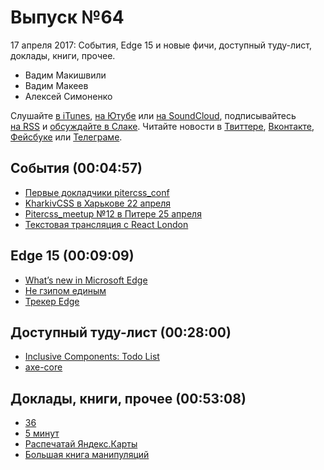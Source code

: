 # Выпуск №64

17 апреля 2017: События, Edge 15 и новые фичи, доступный туду-лист, доклады, книги, прочее.

- Вадим Макишвили
- Вадим Макеев
- Алексей Симоненко

Слушайте [в iTunes](https://itunes.apple.com/ru/podcast/veb-standarty/id1080500016), [на Ютубе](https://www.youtube.com/playlist?list=PLMBnwIwFEFHcwuevhsNXkFTcadeX5R1Go) или [на SoundCloud](https://soundcloud.com/web-standards), подписывайтесь [на RSS](https://web-standards.ru/podcast/feed/) и [обсуждайте в Слаке](http://slack.web-standards.ru/). Читайте новости в [Твиттере](https://twitter.com/webstandards_ru), [Вконтакте](https://vk.com/webstandards_ru), [Фейсбуке](https://www.facebook.com/webstandardsru) или [Телеграме](https://t.me/webstandards_ru).

## События (00:04:57)

- [Первые докладчики pitercss_conf](https://pitercss.com/)
- [KharkivCSS в Харькове 22 апреля](http://kharkivcss.org/)
- [Pitercss_meetup №12 в Питере 25 апреля](https://pitercss.timepad.ru/event/457262/)
- [Текстовая трансляция с React London](https://github.com/web-standards-ru/web-standards-up/blob/master/2017-03-28_react-london.md)

## Edge 15 (00:09:09)

- [What’s new in Microsoft Edge](https://blogs.windows.com/msedgedev/2017/04/11/introducing-edgehtml-15/)
- [Не гзипом единым](https://events.yandex.ru/lib/talks/3351/)
- [Трекер Edge](https://wpdev.uservoice.com/forums/257854-microsoft-edge-developer)

## Доступный туду-лист (00:28:00)

- [Inclusive Components: Todo List](https://inclusive-components.design/a-todo-list/)
- [axe-core](https://github.com/dequelabs/axe-core)

## Доклады, книги, прочее (00:53:08)

- [36](https://youtu.be/FxljIvLxUqQ)
- [5 минут](https://youtu.be/iBHr8gKc5L8)
- [Распечатай Яндекс.Карты](https://vimeo.com/74930902)
- [Большая книга манипуляций](http://www.ozon.ru/context/detail/id/138986302/)
